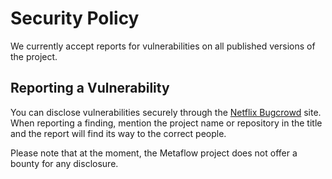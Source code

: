 # Security Policy

We currently accept reports for vulnerabilities on all published versions of the project. 

## Reporting a Vulnerability

You can disclose vulnerabilities securely through the [Netflix Bugcrowd](https://bugcrowd.com/netflix) site. When reporting a finding, mention the project name or repository in the title and the report will find its way to the correct people.

Please note that at the moment, the Metaflow project does not offer a bounty for any disclosure.
